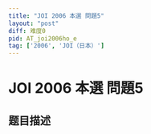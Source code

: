```yaml
---
title: "JOI 2006 本選 問題5"
layout: "post"
diff: 难度0
pid: AT_joi2006ho_e
tag: ['2006', 'JOI（日本）']
---
```


# JOI 2006 本選 問題5

## 题目描述

[problemUrl]: https://atcoder.jp/contests/joi2006ho/tasks/joi2006ho_e



